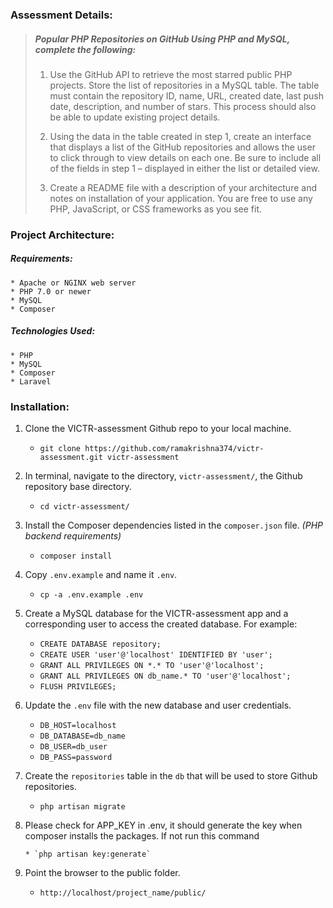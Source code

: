 ### Assessment Details:

> ##### Popular PHP Repositories on GitHub Using PHP and MySQL, complete the following:
> 
>  1. Use the GitHub API to retrieve the most starred public PHP projects. Store the list of repositories in a MySQL table. The table must contain the repository ID, name, URL, created date, last push date, description, and number of stars. This process should also be able to update existing project details.
> 
>  2. Using the data in the table created in step 1, create an interface that displays a list of the GitHub repositories and allows the user to click through to view details on each one. Be sure to include all of the fields in step 1 – displayed in either the list or detailed view.
> 
>  3. Create a README file with a description of your architecture and notes on installation of your application. You are free to use any PHP, JavaScript, or CSS frameworks as you see fit.

### Project Architecture:

##### Requirements:
    * Apache or NGINX web server
    * PHP 7.0 or newer
    * MySQL
    * Composer

##### Technologies Used:
    * PHP
    * MySQL
    * Composer
    * Laravel

### Installation:

1. Clone the VICTR-assessment Github repo to your local machine.

    * `git clone https://github.com/ramakrishna374/victr-assessment.git victr-assessment`
    
2. In terminal, navigate to the directory, `victr-assessment/`, the Github repository base directory.

    * `cd victr-assessment/`
    
3. Install the Composer dependencies listed in the `composer.json` file. *(PHP backend requirements)*

	* `composer install`

4. Copy  `.env.example` and name it `.env`.

	* `cp -a .env.example .env`

5. Create a MySQL database for the VICTR-assessment app and a corresponding user to access the created database. For example:

	* `CREATE DATABASE repository;`
	* `CREATE USER 'user'@'localhost' IDENTIFIED BY 'user';`
	* `GRANT ALL PRIVILEGES ON *.* TO 'user'@'localhost';`
	* `GRANT ALL PRIVILEGES ON db_name.* TO 'user'@'localhost';`
	* `FLUSH PRIVILEGES;`
    
6. Update the `.env` file with the new database and user credentials.

	* `DB_HOST=localhost`
	* `DB_DATABASE=db_name`
	* `DB_USER=db_user`
	* `DB_PASS=password`

7. Create the `repositories` table in the `db` that will be used to store Github repositories.

	* `php artisan migrate`

8. Please check for APP_KEY in .env, it should generate the key when composer installs the packages. If not run this command
      
       * `php artisan key:generate`

9. Point the browser to the public folder.

    * `http://localhost/project_name/public/`

